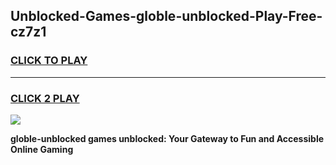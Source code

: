
## Unblocked-Games-globle-unblocked-Play-Free-cz7z1
<h3>
<a href="https://premium76.site?title=globle-unblocked&ref=18A1">CLICK TO PLAY</a></h3>
<hr>

<h3>
<a href="https://premium76.site?title=globle-unblocked&ref=18A1">CLICK 2 PLAY</a>
  
</h3>

<a href="https://premium76.site?title=globle-unblocked&ref=18A1"><img src="https://clearcache.store/games.png"></a>


**globle-unblocked games unblocked: Your Gateway to Fun and Accessible Online Gaming**
